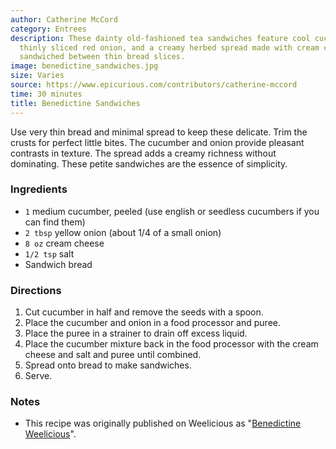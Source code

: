 ```yaml
---
author: Catherine McCord
category: Entrees
description: These dainty old-fashioned tea sandwiches feature cool cucumber slices,
  thinly sliced red onion, and a creamy herbed spread made with cream cheese or mayonnaise
  sandwiched between thin bread slices. 
image: benedictine_sandwiches.jpg
size: Varies
source: https://www.epicurious.com/contributors/catherine-mccord
time: 30 minutes
title: Benedictine Sandwiches
---
```


Use very thin bread and minimal spread to keep these delicate.
  Trim the crusts for perfect little bites. The cucumber and onion provide pleasant
  contrasts in texture. The spread adds a creamy richness without dominating. These
  petite sandwiches are the essence of simplicity.

### Ingredients

* `1` medium cucumber, peeled (use english or seedless cucumbers if you can find them)
* `2 tbsp` yellow onion (about 1/4 of a small onion)
* `8 oz` cream cheese
* `1/2 tsp` salt
* Sandwich bread

### Directions

1. Cut cucumber in half and remove the seeds with a spoon.
2. Place the cucumber and onion in a food processor and puree.
3. Place the puree in a strainer to drain off excess liquid.
4. Place the cucumber mixture back in the food processor with the cream cheese and salt and puree until combined.
5. Spread onto bread to make sandwiches.
6. Serve.

### Notes

- This recipe was originally published on Weelicious as "[Benedictine Weelicious](http://weelicious.com/2009/06/09/benedictine/)".
